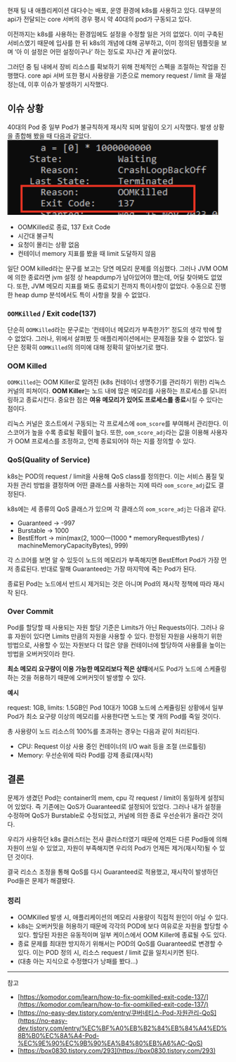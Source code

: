 현재 팀 내 애플리케이션 대다수는 배포, 운영 환경에 k8s를 사용하고 있다. 대부분의 api가 전달되는 core
서버의 경우 평시 약 40대의 pod가 구동되고 있다.

이전까지는 k8s를 사용하는 환경임에도 설정을 수정할 일은 거의 없었다. 이미 구축된 서비스였기 때문에 입사를 한 뒤 k8s의 개념에 대해 공부하고, 이미 정의된 템플릿을 보며 ‘아 이 설정은 어떤 설정이구나’ 하는 정도로 지나간 게 끝이었다.

그러던 중 팀 내에서 장비 리소스를 확보하기 위해 전체적인 스펙을 조절하는 작업을 진행했다. core api 서버 또한 평시 사용량을 기준으로 memory request / limit 을 재설정는데, 이후 이슈가 발생하기 시작했다.

## 이슈 상황

40대의 Pod 중 일부 Pod가 불규칙하게 재시작 되며 알림이 오기 시작했다.
발생 상황을 종합해 봤을 때 다음과 같았다.
![](img/qos-01.png)
- OOMKilled로 종료, 137 Exit Code
- 시간대 불규칙
- 요청이 몰리는 상황 없음
- 컨테이너 memory 지표를 봤을 때 limit 도달하지 않음

일단 OOM killed라는 문구를 보고는 당연 메모리 문제를 의심했다. 그러나 JVM OOM에 의한 종료라면 jvm 설정 상 heapdump가 남아있어야 했는데, 어딜 찾아봐도 없었다. 또한, JVM 메모리 지표를 봐도 종료되기 전까지 특이사항이 없었다. 수동으로 진행한 heap dump 분석에서도 특이 사항을 찾을 수 없었다.

### `OOMKilled` / Exit code(137)
단순히 `OOMKilled`라는 문구로는 ‘컨테이너 메모리가 부족한가?' 정도의 생각 밖에 할 수 없었다. 그러나, 위에서 살펴봤 듯 애플리케이션에서는 문제점을 찾을 수 없었다. 일단은 정확히 `OOMKilled`의 의미에 대해 정확히 알아보기로 했다.

### OOM Killed
`OOMKilled`는 OOM Killer로 알려진 (k8s 컨테이너 생명주기를 관리하기 위한) 리눅스 커널의 피쳐이다. **OOM Killer**는 노드 내에 많은 메모리를 사용하는 프로세스를 모니터링하고 종료시킨다. 중요한 점은 **여유 메모리가 있어도 프로세스를 종료**시킬 수 있다는 점이다.

리눅스 커널은 호스트에서 구동되는 각 프로세스에 `oom_score`를 부여해서 관리한다. 이 스코어가 높을 수록 종료될 확률이 높다. 또한, `oom_score_adj`라는 값을 이용해 사용자가 OOM 프로세스를 조정하고, 언제 종료되어야 하는 지를 정의할 수 있다.

### QoS(Quality of Service)

k8s는 POD의 request / limit을 사용해 QoS class를 정의한다. 이는 서비스 품질 및 자원 관리 방법을 결정하며 어떤 클래스를 사용하는 지에 따라 `oom_score_adj`값도 결정된다.

k8s에는 세 종류의 QoS 클래스가 있으며 각 클래스의 `oom_score_adj`는 다음과 같다.

- Guaranteed → -997
- Burstable → 1000
- BestEffort → min(max(2, 1000—(1000 * memoryRequestBytes) / machineMemoryCapacityBytes), 999)

각 스코어를 보면 알 수 있듯이 노드의 메모리가 부족해지면 BestEffort Pod가 가장 먼저 종료된다. 반대로 말해 Guaranteed는 가장 마지막에 죽는 Pod가 된다.

종료된 Pod는 노드에서 반드시 제거되는 것은 아니며 Pod의 재시작 정책에 따라 재시작 된다.

### Over Commit

Pod를 할당할 때 사용되는 자원 할당 기준은 Limits가 아닌 Requests이다. 그러나 유휴 자원이 있다면 Limits 만큼의 자원을 사용할 수 있다. 한정된 자원을 사용하기 위한 방법으로, 사용할 수 있는 자원보다 더 많은 양을 컨테이너에 할당하여 사용률을 높이는 방법을 오버커밋이라 한다.

**최소 메모리 요구량이 이용 가능한 메모리보다 적은 상태**에서도 Pod가 노드에 스케쥴링 하는 것을 허용하기 때문에 오버커밋이 발생할 수 있다.

**예시**

request: 1GB, limits: 1.5GB인 Pod 10대가 10GB 노드에 스케쥴링된 상황에서 일부 Pod가 최소 요구량 이상의 메모리를 사용한다면 노드는 몇 개의 Pod를 죽일 것이다.

총 사용량이 노드 리소스의 100%를 초과하는 경우는 다음과 같이 처리된다.

- CPU: Request 이상 사용 중인 컨테이너의 I/O wait 등을 조절 (쓰로틀링)
- Memory: 우선순위에 따라 Pod를 강제 종료(재시작)

## 결론

문제가 생겼던 Pod는 container의 mem, cpu 각 request / limit이 동일하게 설정되어 있었다. 즉 기존에는 QoS가 Guaranteed로 설정되어 있었다. 그러나 내가 설정을 수정하며 QoS가 Burstable로 수정되었고, 커널에 의한 종료 우선순위가 올라간 것이다.

우리가 사용하던 k8s 클러스터는 전사 클러스터였기 때문에 언제든 다른 Pod들에 의해 자원이 쓰일 수 있었고, 자원이 부족해지면 우리의 Pod가 언제든 제거(재시작)될 수 있던 것이다.

결국 리소스 조정을 통해 QoS를 다시 Guaranteed로 적용했고, 재시작이 발생하던 Pod들은 문제가 해결됐다.

### 정리

- OOMKilled 발생 시, 애플리케이션의 메모리 사용량이 직접적 원인이 아닐 수 있다.
- k8s는 오버커밋을 허용하기 때문에 각각의 POD에 보다 여유로운 자원을 할당할 수 있다. 할당된 자원은 유동적이며 일부 케이스에서 OOM Killer에 종료될 수도 있다.
- 종료 문제를 최대한 방지하기 위해서는 POD의 QoS를 Guaranteed로 변경할 수 있다. 이는 POD 정의 시, 리소스 request / limit 값을 일치시키면 된다.
- (대충 아는 지식으로 수정했다가 낭패를 봤다...)

---
참고

- [https://komodor.com/learn/how-to-fix-oomkilled-exit-code-137/](https://komodor.com/learn/how-to-fix-oomkilled-exit-code-137/)
- [](https://no-easy-dev.tistory.com/entry/%EC%BF%A0%EB%B2%84%EB%84%A4%ED%8B%B0%EC%8A%A4-Pod-%EC%9E%90%EC%9B%90%EA%B4%80%EB%A6%AC-QoS)[https://no-easy-dev.tistory.com/entry/쿠버네티스-Pod-자원관리-QoS](https://no-easy-dev.tistory.com/entry/%EC%BF%A0%EB%B2%84%EB%84%A4%ED%8B%B0%EC%8A%A4-Pod-%EC%9E%90%EC%9B%90%EA%B4%80%EB%A6%AC-QoS)
- [https://box0830.tistory.com/293](https://box0830.tistory.com/293)